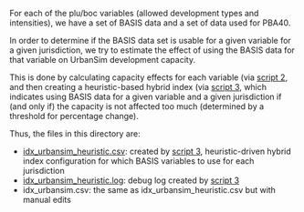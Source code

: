 
For each of the plu/boc variables (allowed development types and intensities), we have a set of BASIS data and a set of data used for PBA40.

In order to determine if the BASIS data set is usable for a given variable for a given jurisdiction, we try to estimate the effect of using the BASIS data
for that variable on UrbanSim development capacity.

This is done by calculating capacity effects for each variable (via [script 2](../2_calculate_juris_basis_pba40_capacity_metrics.py),
and then creating a heuristic-based hybrid index (via [script 3](../3_create_heuristic_hybrid_idx.py), which indicates using BASIS data for a
given variable and a given jurisdiction if (and only if) the capacity is not affected too much (determined by a threshold for percentage change).

Thus, the files in this directory are:

* [idx_urbansim_heuristic.csv](idx_urbansim_heuristic.csv): created by [script 3](../3_create_heuristic_hybrid_idx.py), heuristic-driven hybrid index configuration for which BASIS variables to use for each jurisdiction
* [idx_urbansim_heuristic.log](idx_urbansim_heuristic.csv): debug log created by [script 3](../3_create_heuristic_hybrid_idx.py)
* idx_urbansim.csv: the same as idx_urbansim_heuristic.csv but with manual edits
